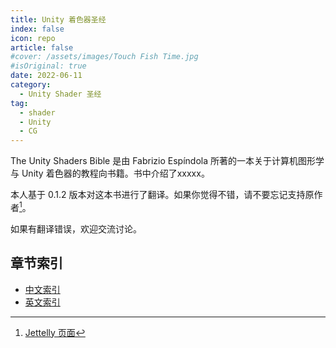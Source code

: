 ```yaml
---
title: Unity 着色器圣经
index: false
icon: repo
article: false
#cover: /assets/images/Touch Fish Time.jpg
#isOriginal: true
date: 2022-06-11
category:
  - Unity Shader 圣经
tag:
  - shader
  - Unity
  - CG
---
```


The Unity Shaders Bible 是由 Fabrizio Espíndola 所著的一本关于计算机图形学与 Unity 着色器的教程向书籍。书中介绍了xxxxx。

本人基于 0.1.2 版本对这本书进行了翻译。如果你觉得不错，请不要忘记支持原作者[^1]。

如果有翻译错误，欢迎交流讨论。

<!-- more -->
## 章节索引
* [中文索引](idx.md#中文索引)
* [英文索引](idx.md#英文索引)

<AutoCatalog base='/game_dev/TA/the_unity_shader_bible/' />

[^1]: [Jettelly 页面](https://www.jettelly.com/books/unity-shaders-bible/)
